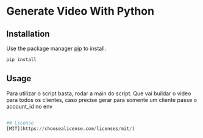 # Generate Video With Python

## Installation

Use the package manager [pip](https://pip.pypa.io/en/stable/) to install.

```bash
pip install
```

## Usage
Para utilizar o script basta, rodar a main do script.
Que vai buildar o video para todos os clientes, caso precise
gerar para somente um cliente passe o account_id no env
```python

## License
[MIT](https://choosealicense.com/licenses/mit/)